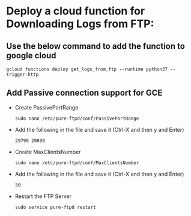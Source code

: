 # Deploy a cloud function for Downloading Logs from FTP:

## Use the below command to add the function to google cloud
```
gcloud functions deploy get_logs_from_ftp --runtime python37 --trigger-http
```

## Add Passive connection support for GCE
- Create PassivePortRange

  ```
  sudo nano /etc/pure-ftpd/conf/PassivePortRange
  ```
  
- Add the following in the file and save it (Ctrl-X and then y and Enter)

  ```
  29799 29899
  ```
  
- Create MaxClientsNumber

  ```
  sudo nano /etc/pure-ftpd/conf/MaxClientsNumber
  ```
  
- Add the following in the file and save it (Ctrl-X and then y and Enter)

  ```
  50
  ```
  
- Restart the FTP Server

  ```
  sudo service pure-ftpd restart
  ```
